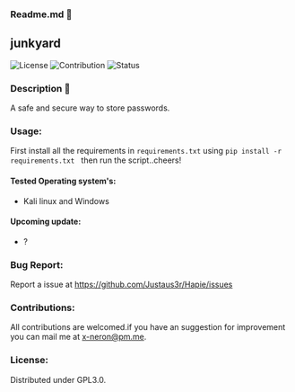 ### Readme.md 👋
## junkyard
![License](https://img.shields.io/badge/License-GPL3.0-<brightgreen>)
![Contribution](https://img.shields.io/badge/Contributions-Welcome-<brightgreen>)
![Status](https://img.shields.io/badge/Status-Alive-<brightgreen>)
### Description 🔶
A safe and secure way to store passwords.
### Usage:
First install all the requirements in ```requirements.txt``` using ```pip install -r requirements.txt``` &nbsp;
then run the script..cheers!
 
#### Tested Operating system's:
- Kali linux and Windows
#### Upcoming update:
- ?
### Bug Report:
Report a issue at https://github.com/Justaus3r/Hapie/issues
### Contributions:
All contributions are welcomed.if you have an suggestion for improvement you can mail me at x-neron@pm.me.
### License:
Distributed under GPL3.0.
